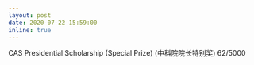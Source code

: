 ```yaml
---
layout: post
date: 2020-07-22 15:59:00
inline: true
---
```


CAS Presidential Scholarship (Special Prize) (中科院院长特别奖) 62/5000
